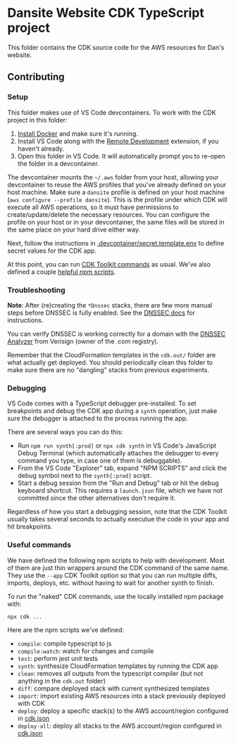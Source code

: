 # Dansite Website CDK TypeScript project

This folder contains the CDK source code for the AWS resources for Dan's website.

## Contributing

### Setup

This folder makes use of VS Code devcontainers. To work with the CDK project in this folder:

1. [Install Docker](https://docs.docker.com/get-docker/) and make sure it's running.
2. Install VS Code along with the [Remote Development](https://marketplace.visualstudio.com/items?itemName=ms-vscode-remote.vscode-remote-extensionpack) extension, if you haven't already.
3. Open this folder in VS Code. It will automatically prompt you to re-open the folder in a devcontainer.

The devcontainer mounts the `~/.aws` folder from your host, allowing your devcontainer to reuse the AWS profiles that you've already defined on your host machine.
Make sure a `dansite` profile is defined on your host machine (`aws configure --profile dansite`).
This is the profile under which CDK will execute all AWS operations, so it must have permissions to create/update/delete the necessary resources.
You can configure the profile on your host or in your devcontainer, the same files will be stored in the same place on your hard drive either way.

Next, follow the instructions in [.devcontainer/secret.template.env](.devcontainer/secret.template.env) to define secret values for the CDK app.

At this point, you can run [CDK Toolkit commands](https://docs.aws.amazon.com/cdk/v2/guide/cli.html#cli-ref) as usual.
We've also defined a couple [helpful npm scripts](#useful-commands).

### Troubleshooting

**Note**: After (re)creating the `*Dnssec` stacks, there are few more manual steps before DNSSEC is fully enabled.
See the [DNSSEC docs](https://docs.aws.amazon.com/Route53/latest/DeveloperGuide/dns-configuring-dnssec-enable-signing.html) for instructions.

You can verify DNSSEC is working correctly for a domain with the [DNSSEC Analyzer](https://dnssec-analyzer.verisignlabs.com) from Verisign (owner of the .com registry).

Remember that the CloudFormation templates in the `cdk.out/` folder are what actually get deployed.
You should periodically clean this folder to make sure there are no "dangling" stacks from previous experiments.

### Debugging

VS Code comes with a TypeScript debugger pre-installed.
To set breakpoints and debug the CDK app during a `synth` operation, just make sure the debugger is attached to the process running the app.

There are several ways you can do this:

- Run `npm run synth[:prod]` or `npx cdk synth` in VS Code's JavaScript Debug Terminal (which automatically attaches the debugger to every command you type, in case one of them is debuggable).
- From the VS Code "Explorer" tab, expand "NPM SCRIPTS" and click the debug symbol next to the `synth[:prod]` script.
- Start a debug session from the "Run and Debug" tab or hit the debug keyboard shortcut.
    This requires a `launch.json` file, which we have not committed since the other alternatives don't require it.

Regardless of how you start a debugging session, note that the CDK Toolkit usually takes several seconds to actually executue the code in your app and hit breakpoints.

### Useful commands

We have defined the following npm scripts to help with development.
Most of them are just thin wrappers around the CDK command of the same name.
They use the `--app` CDK Toolkit option so that you can run multiple diffs, imports, deploys, etc. without having to wait for another synth to finish.

To run the "naked" CDK commands, use the locally installed npm package with:

```sh
npx cdk ...
```

Here are the npm scripts we've defined:

- `compile`: compile typescript to js
- `compile:watch`: watch for changes and compile
- `test`: perform jest unit tests
- `synth`: synthesize CloudFormation templates by running the CDK app
- `clean`: removes all outputs from the typescript compiler (but not anything in the `cdk.out` folder)
- `diff`: compare deployed stack with current synthesized templates
- `import`: import existing AWS resources into a stack previously deployed with CDK
- `deploy`: deploy a specific stack(s) to the AWS account/region configured in [cdk.json](cdk.json)
- `deploy-all`: deploy all stacks to the AWS account/region configured in [cdk.json](cdk.json)
